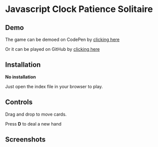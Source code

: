 # Javascript Clock Patience Solitaire

## Demo
The game can be demoed on CodePen by [clicking here](https://codepen.io/ozboware/full/jOzbpQq)

Or it can be played on GitHub by [clicking here](https://ozboware.github.io/Javascript-Clock-Patience-Solitaire/)

## Installation

**No installation**

Just open the index file in your browser to play.

## Controls

Drag and drop to move cards.

Press **D** to deal a new hand

## Screenshots

